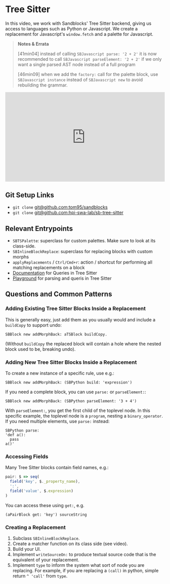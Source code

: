 # Tree Sitter

In this video, we work with Sandblocks' Tree Sitter backend, giving us access to languages such as Python or Javascript.
We create a replacement for Javascript's `window.fetch` and a palette for Javascript.

> **Notes & Errata**
> 
> [41min04] instead of calling `SBJavascript parse: '2 + 2'` it is now recommended to call `SBJavascript parseElement: '2 + 2'` if we only want a single parsed AST node instead of a full program
>
> [46min09] when we add the `factory:` call for the palette block, use `SBJavascript instance` instead of `SBJavascript new` to avoid rebuilding the grammar.

<div style="position: relative; padding-bottom: 56.25%; height: 0; overflow: hidden; max-width: 100%;"><iframe style="position: absolute; top: 0; left: 0; width: 100%; height: 100%;" src="https://player.vimeo.com/video/643502024" width="640" height="360" frameborder="0" allow="autoplay; fullscreen; picture-in-picture" allowfullscreen></iframe></div>

## Git Setup Links
* `git clone` [git@github.com:tom95/sandblocks](https://github.com/tom95/sandblocks)
* `git clone` [git@github.com:hpi-swa-lab/sb-tree-sitter](https://github.com/hpi-swa-lab/sb-tree-sitter)

## Relevant Entrypoints

* `SBTSPalette`: superclass for custom palettes. Make sure to look at its class-side.
* `SBInlineBlockReplace`: superclass for replacing blocks with custom morphs
* `applyReplacements` / `Ctrl/Cmd+r`: action / shortcut for performing all matching replacements on a block
* [Documentation](https://tree-sitter.github.io/tree-sitter/using-parsers#pattern-matching-with-queries) for Queries in Tree Sitter
* [Playground](https://tree-sitter.github.io/tree-sitter/playground) for parsing and queris in Tree Sitter

## Questions and Common Patterns

### Adding Existing Tree Sitter Blocks Inside a Replacement
This is generally easy, just add them as you usually would and include a `buildCopy` to support undo:
```smalltalk
SBBlock new addMorphBack: aTSBlock buildCopy.
```
(Without `buildCopy` the replaced block will contain a hole where the nested block used to be, breaking undo).

### Adding New Tree Sitter Blocks Inside a Replacement
To create a new instance of a specific rule, use e.g.:
```
SBBlock new addMorphBack: (SBPython build: 'expression')
```

If you need a complete block, you can use `parse:` or `parseElement:`:
```
SBBlock new addMorphBack: (SBPython parseElement: '3 + 4')
```
With `parseElement:`, you get the first child of the toplevel node.
In this specific example, the toplevel node is a `program`, nesting a `binary_operator`.
If you need multiple elements, use `parse:` instead:
```
SBPython parse:
'def a():
  pass
a()'
```

### Accessing Fields
Many Tree Sitter blocks contain field names, e.g.:
```javascript
pair: $ => seq(
  field('key', $._property_name),
  ':',
  field('value', $.expression)
)
```
You can access these using `get:`, e.g.
```
(aPairBlock get: 'key') sourceString
```

### Creating a Replacement
1. Subclass `SBInlineBlockReplace`.
2. Create a matcher function on its class side (see video).
3. Build your UI.
4. Implement `writeSourceOn:` to produce textual source code that is the equivalent of your replacement.
5. Implement `type` to inform the system what sort of node you are replacing. For example, if you are replacing a `(call)` in python, simple return `^ 'call'` from `type`.
